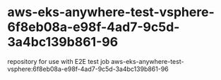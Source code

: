 # aws-eks-anywhere-test-vsphere-6f8eb08a-e98f-4ad7-9c5d-3a4bc139b861-96
repository for use with E2E test job aws-eks-anywhere-test-vsphere:6f8eb08a-e98f-4ad7-9c5d-3a4bc139b861-96
